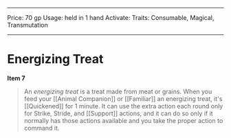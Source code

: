 
---
Price: 70 gp
Usage: held in 1 hand
Activate: 
Traits: Consumable, Magical, Transmutation

---

# Energizing Treat

**Item 7**

> An *energizing treat* is a treat made from meat or grains. When you feed your [[Animal Companion]] or [[Familiar]] an energizing treat, it's [[Quickened]] for 1 minute. It can use the extra action each round only for Strike, Stride, and [[Support]] actions, and it can do so only if it normally has those actions available and you take the proper action to command it.
